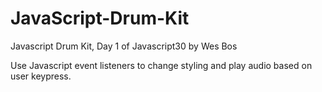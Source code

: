 # JavaScript-Drum-Kit
Javascript Drum Kit, Day 1 of Javascript30 by Wes Bos

Use Javascript event listeners to change styling and play audio based on user keypress. 
